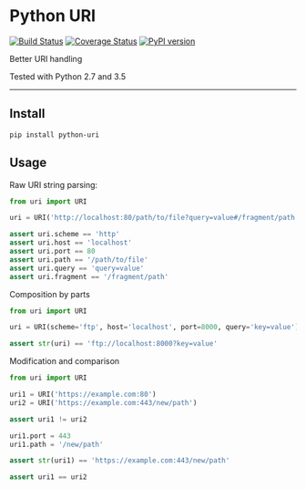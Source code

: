 # Python URI

[![Build Status](https://travis-ci.org/nick-allen/python-uri.svg?branch=master)](https://travis-ci.org/nick-allen/python-uri)
[![Coverage Status](https://coveralls.io/repos/github/nick-allen/python-uri/badge.svg?branch=master)](https://coveralls.io/github/nick-allen/python-uri?branch=master)
[![PyPI version](https://badge.fury.io/py/python-uri.svg)](https://badge.fury.io/py/python-uri)

Better URI handling

Tested with Python 2.7 and 3.5

---

## Install

`pip install python-uri`

## Usage

Raw URI string parsing:

```python
from uri import URI

uri = URI('http://localhost:80/path/to/file?query=value#/fragment/path')

assert uri.scheme == 'http'
assert uri.host == 'localhost'
assert uri.port == 80
assert uri.path == '/path/to/file'
assert uri.query == 'query=value'
assert uri.fragment == '/fragment/path'
```

Composition by parts

```python
from uri import URI

uri = URI(scheme='ftp', host='localhost', port=8000, query='key=value')

assert str(uri) == 'ftp://localhost:8000?key=value'
```

Modification and comparison

```python
from uri import URI

uri1 = URI('https://example.com:80')
uri2 = URI('https://example.com:443/new/path')

assert uri1 != uri2

uri1.port = 443
uri1.path = '/new/path'

assert str(uri1) == 'https://example.com:443/new/path'

assert uri1 == uri2
```


